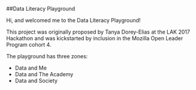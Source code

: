 ##Data Literacy Playground

Hi, and welcomed me to the Data Literacy Playground!

This project was originally proposed by Tanya Dorey-Elias at the LAK 2017 Hackathon
and was kickstarted by inclusion in the Mozilla Open Leader Program cohort 4.

The playground has three zones:

- Data and Me
- Data and The Academy
- Data and Society
